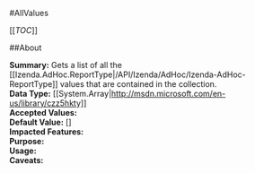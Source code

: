 #AllValues

[[_TOC_]]

##About

**Summary:** Gets a list of all the [[Izenda.AdHoc.ReportType|/API/Izenda/AdHoc/Izenda-AdHoc-ReportType]] values that are contained in the collection.  
**Data Type:** [[System.Array|http://msdn.microsoft.com/en-us/library/czz5hkty]]  
**Accepted Values:**   
**Default Value:** []  
**Impacted Features:**   
**Purpose:**   
**Usage:**   
**Caveats:**   

